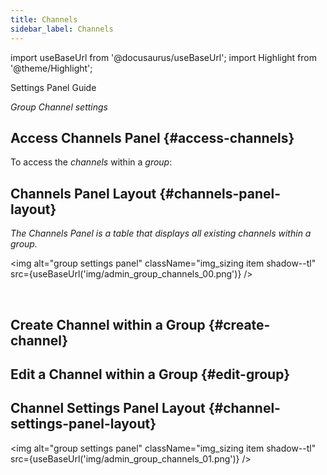 ```yaml
---
title: Channels
sidebar_label: Channels
---
```

import useBaseUrl from '@docusaurus/useBaseUrl';
import Highlight from '@theme/Highlight';

<span className="hero__subtitle">Settings Panel Guide</span>

_Group Channel settings_

## Access Channels Panel {#access-channels}
To access the _channels_ within a _group_:

<div className="alert alert--secondary">

## Channels Panel Layout {#channels-panel-layout}
_The Channels Panel is a table that displays all existing channels within a group._

<img alt="group settings panel" className="img_sizing item shadow--tl" src={useBaseUrl('img/admin_group_channels_00.png')} />
<br/>

</div>
<br/>

## Create Channel within a Group {#create-channel}

## Edit a Channel within a Group {#edit-group}

<div className="alert alert--secondary">

## Channel Settings Panel Layout {#channel-settings-panel-layout}

<img alt="group settings panel" className="img_sizing item shadow--tl" src={useBaseUrl('img/admin_group_channels_01.png')} />
<br/>

</div>
<br/>